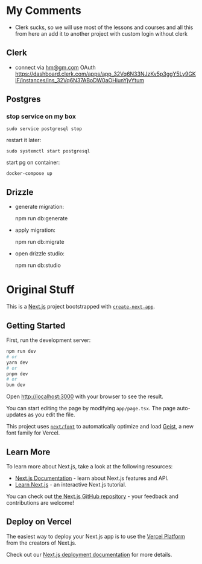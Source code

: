 # My Comments

- Clerk sucks, so we will use most of the lessons and courses and all this from here an add it to another project with custom login without  clerk

## Clerk

- connect via hm@gm.com OAuth
https://dashboard.clerk.com/apps/app_32Vq6N33NJzKv5p3ggY5Ly9GKlF/instances/ins_32Vq6N37ABoDW0aOHiunYjvYtum

## Postgres 

### stop service on my box

    sudo service postgresql stop

restart it later:

    sudo systemctl start postgresql

start pg on container:

    docker-compose up

## Drizzle

- generate migration:

    npm run db:generate

- apply migration:

    npm run db:migrate

- open drizzle studio:

    npm run db:studio


# Original Stuff

This is a [Next.js](https://nextjs.org) project bootstrapped with [`create-next-app`](https://nextjs.org/docs/app/api-reference/cli/create-next-app).

## Getting Started

First, run the development server:

```bash
npm run dev
# or
yarn dev
# or
pnpm dev
# or
bun dev
```

Open [http://localhost:3000](http://localhost:3000) with your browser to see the result.

You can start editing the page by modifying `app/page.tsx`. The page auto-updates as you edit the file.

This project uses [`next/font`](https://nextjs.org/docs/app/building-your-application/optimizing/fonts) to automatically optimize and load [Geist](https://vercel.com/font), a new font family for Vercel.

## Learn More

To learn more about Next.js, take a look at the following resources:

- [Next.js Documentation](https://nextjs.org/docs) - learn about Next.js features and API.
- [Learn Next.js](https://nextjs.org/learn) - an interactive Next.js tutorial.

You can check out [the Next.js GitHub repository](https://github.com/vercel/next.js) - your feedback and contributions are welcome!

## Deploy on Vercel

The easiest way to deploy your Next.js app is to use the [Vercel Platform](https://vercel.com/new?utm_medium=default-template&filter=next.js&utm_source=create-next-app&utm_campaign=create-next-app-readme) from the creators of Next.js.

Check out our [Next.js deployment documentation](https://nextjs.org/docs/app/building-your-application/deploying) for more details.
